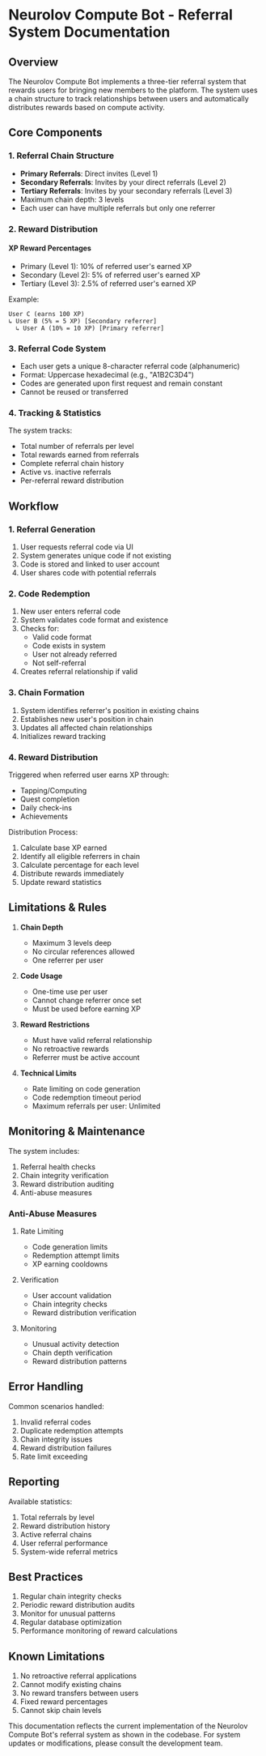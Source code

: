 # Neurolov Compute Bot - Referral System Documentation

## Overview
The Neurolov Compute Bot implements a three-tier referral system that rewards users for bringing new members to the platform. The system uses a chain structure to track relationships between users and automatically distributes rewards based on compute activity.

## Core Components

### 1. Referral Chain Structure
- **Primary Referrals**: Direct invites (Level 1)
- **Secondary Referrals**: Invites by your direct referrals (Level 2)
- **Tertiary Referrals**: Invites by your secondary referrals (Level 3)
- Maximum chain depth: 3 levels
- Each user can have multiple referrals but only one referrer

### 2. Reward Distribution

#### XP Reward Percentages
- Primary (Level 1): 10% of referred user's earned XP
- Secondary (Level 2): 5% of referred user's earned XP
- Tertiary (Level 3): 2.5% of referred user's earned XP

Example:
```
User C (earns 100 XP)
↳ User B (5% = 5 XP) [Secondary referrer]
  ↳ User A (10% = 10 XP) [Primary referrer]
```

### 3. Referral Code System

- Each user gets a unique 8-character referral code (alphanumeric)
- Format: Uppercase hexadecimal (e.g., "A1B2C3D4")
- Codes are generated upon first request and remain constant
- Cannot be reused or transferred

### 4. Tracking & Statistics

The system tracks:
- Total number of referrals per level
- Total rewards earned from referrals
- Complete referral chain history
- Active vs. inactive referrals
- Per-referral reward distribution

## Workflow

### 1. Referral Generation
1. User requests referral code via UI
2. System generates unique code if not existing
3. Code is stored and linked to user account
4. User shares code with potential referrals

### 2. Code Redemption
1. New user enters referral code
2. System validates code format and existence
3. Checks for:
   - Valid code format
   - Code exists in system
   - User not already referred
   - Not self-referral
4. Creates referral relationship if valid

### 3. Chain Formation
1. System identifies referrer's position in existing chains
2. Establishes new user's position in chain
3. Updates all affected chain relationships
4. Initializes reward tracking

### 4. Reward Distribution

Triggered when referred user earns XP through:
- Tapping/Computing
- Quest completion
- Daily check-ins
- Achievements

Distribution Process:
1. Calculate base XP earned
2. Identify all eligible referrers in chain
3. Calculate percentage for each level
4. Distribute rewards immediately
5. Update reward statistics

## Limitations & Rules

1. **Chain Depth**
   - Maximum 3 levels deep
   - No circular references allowed
   - One referrer per user

2. **Code Usage**
   - One-time use per user
   - Cannot change referrer once set
   - Must be used before earning XP

3. **Reward Restrictions**
   - Must have valid referral relationship
   - No retroactive rewards
   - Referrer must be active account

4. **Technical Limits**
   - Rate limiting on code generation
   - Code redemption timeout period
   - Maximum referrals per user: Unlimited

## Monitoring & Maintenance

The system includes:
1. Referral health checks
2. Chain integrity verification
3. Reward distribution auditing
4. Anti-abuse measures

### Anti-Abuse Measures

1. Rate Limiting
   - Code generation limits
   - Redemption attempt limits
   - XP earning cooldowns

2. Verification
   - User account validation
   - Chain integrity checks
   - Reward distribution verification

3. Monitoring
   - Unusual activity detection
   - Chain depth verification
   - Reward distribution patterns

## Error Handling

Common scenarios handled:
1. Invalid referral codes
2. Duplicate redemption attempts
3. Chain integrity issues
4. Reward distribution failures
5. Rate limit exceeding

## Reporting

Available statistics:
1. Total referrals by level
2. Reward distribution history
3. Active referral chains
4. User referral performance
5. System-wide referral metrics

## Best Practices

1. Regular chain integrity checks
2. Periodic reward distribution audits
3. Monitor for unusual patterns
4. Regular database optimization
5. Performance monitoring of reward calculations

## Known Limitations

1. No retroactive referral applications
2. Cannot modify existing chains
3. No reward transfers between users
4. Fixed reward percentages
5. Cannot skip chain levels

This documentation reflects the current implementation of the Neurolov Compute Bot's referral system as shown in the codebase. For system updates or modifications, please consult the development team.
